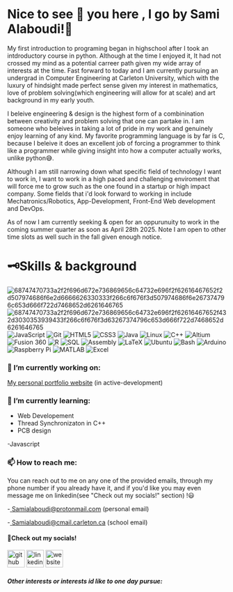 # Nice to see 👀 you here , I go by Sami Alaboudi!👋

My first introduction to programing began in highschool after I took an intdroductory course in python. Although at the time I enjoyed it, It had not crossed my mind as a potential carreer path given my wide array of interests at the time. Fast forward to today and I am currently pursuing an undergrad in Computer Engineering at Carleton University, which with the luxury of hindsight made perfect sense given my interest in mathematics, love of problem solving(which engineering will allow for at scale) and art background in my early youth.

I beleive engineering & design is the highest form of a combinination between creativity and problem solving that one can partake in. I am someone who beleives in taking a lot of pride in my work and genuinely enjoy learning of any kind. My favorite programming language is by far is C, because I beleive it does an excellent job of forcing a programmer to think like a programmer while giving insight into how a computer actually works, unlike python😅. 

Although I am still narrowing down what specific field of technology I want to work in, I want to work in a high paced and challenging enviroment that will force me to grow such as the one found in a startup or high impact company. Some fields that i'd look forward to working in include Mechatronics/Robotics, App-Development, Front-End Web development and DevOps. 

As of now I am currently seeking & open for an oppurunuity to work in the coming summer quarter as soon as April 28th 2025. Note I am open to other time slots as well such in the fall given enough notice.

# 🗝️Skills & background
![68747470733a2f2f696d672e736869656c64732e696f2f62616467652f2d507974686f6e2d6666626330333f266c6f676f3d507974686f6e267374796c653d666f722d7468652d6261646765](https://github.com/Sami-Alaboudi/Sami-Alaboudi/assets/80726173/a2da2941-254d-44e6-ba16-67b5339ed0a6)
![68747470733a2f2f696d672e736869656c64732e696f2f62616467652f432d3030353939433f266c6f676f3d63267374796c653d666f722d7468652d6261646765](https://github.com/Sami-Alaboudi/Sami-Alaboudi/assets/80726173/567d292e-3960-4010-8403-9c5378e7f072) ![JavaScript](https://img.shields.io/badge/JavaScript-F7DF1E?style=for-the-badge&logo=javascript&logoColor=black) ![Git](https://img.shields.io/badge/Git-F05032?style=for-the-badge&logo=git&logoColor=white) ![HTML5](https://img.shields.io/badge/HTML5-E34F26?style=for-the-badge&logo=html5&logoColor=white)
![CSS3](https://img.shields.io/badge/CSS3-1572B6?style=for-the-badge&logo=css3&logoColor=white) ![Java](https://img.shields.io/badge/Java-007396?style=for-the-badge&logo=java&logoColor=white)
![Linux](https://img.shields.io/badge/Linux-FCC624?style=for-the-badge&logo=linux&logoColor=black)
![C++](https://img.shields.io/badge/C++-00599C?style=for-the-badge&logo=cplusplus&logoColor=white)
![Altium](https://img.shields.io/badge/Altium_Designer-1D1D1B?style=for-the-badge&logo=altium&logoColor=white)
![Fusion 360](https://img.shields.io/badge/Fusion_360-FF6A00?style=for-the-badge&logo=fusion360&logoColor=white)
![R](https://img.shields.io/badge/R-276DC3?style=for-the-badge&logo=r&logoColor=white)
![SQL](https://img.shields.io/badge/SQL-4479A1?style=for-the-badge&logo=mysql&logoColor=white)
![Assembly](https://img.shields.io/badge/Assembly-6E4C57?style=for-the-badge&logo=assemblyscript&logoColor=white)
![LaTeX](https://img.shields.io/badge/LaTeX-008080?style=for-the-badge&logo=latex&logoColor=white)
![Ubuntu](https://img.shields.io/badge/Ubuntu-E95420?style=for-the-badge&logo=ubuntu&logoColor=white)
![Bash](https://img.shields.io/badge/Bash-4EAA25?style=for-the-badge&logo=gnu-bash&logoColor=white)
![Arduino](https://img.shields.io/badge/Arduino-00979D?style=for-the-badge&logo=arduino&logoColor=white)
![Raspberry Pi](https://img.shields.io/badge/Raspberry_Pi-A22846?style=for-the-badge&logo=raspberrypi&logoColor=white)
![MATLAB](https://img.shields.io/badge/MATLAB-0076A8?style=for-the-badge&logo=matlab&logoColor=white)
![Excel](https://img.shields.io/badge/Excel-217346?style=for-the-badge&logo=microsoft-excel&logoColor=white)





### 🔭 I’m currently working on:
[My personal portfolio website](https://sami-alaboudi.github.io/) (in active-development)

### 🌱 I’m currently learning:
- Web Developement
- Thread Synchronizaton in C++
- PCB design

-Javascript
### 📫 How to reach me: 
You can reach out to me on any one of the provided emails, through my phone number if you already have it, and if you'd like you may even message me on linkedin(see "Check out my socials!" section) !😃 


-<a href = "mailto:samialaboudi@protonmail.com"> Samialaboudi@protonmail.com (personal email) </a>

-<a href = "mailto:samialaboudi@cmail.carleton.ca"> Samialaboudi@cmail.carleton.ca (school email) </a>

#### 🔗Check out my socials!

[<img src='https://cdn.jsdelivr.net/npm/simple-icons@3.0.1/icons/github.svg' alt='github' height='40'>](https://github.com/Sami-Alaboudi)  [<img src='https://cdn.jsdelivr.net/npm/simple-icons@3.0.1/icons/linkedin.svg' alt='linkedin' height='40'>](https://www.linkedin.com/in/www.linkedin.com/in/sami-alaboudi/)  [<img src='https://cdn.jsdelivr.net/npm/simple-icons@3.0.1/icons/icloud.svg' alt='website' height='40'>](https://sami-alaboudi.github.io/)  



##### Other interests or interests id like to one day pursue:





<!--
**Sami-Alaboudi/Sami-Alaboudi** is a ✨ _special_ ✨ repository because its `README.md` (this file) appears on your GitHub profile.

Here are some ideas to get you started:

- 🔭 I’m currently working on ...
- 🌱 I’m currently learning ...
- 👯 I’m looking to collaborate on ...
- 🤔 I’m looking for help with ...
- 💬 Ask me about ...
- 📫 How to reach me: ...
- 😄 Pronouns: ...
- ⚡ Fun fact: ...
-->
